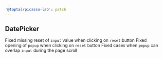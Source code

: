 ```yaml
---
'@toptal/picasso-lab': patch
---
```


## DatePicker

Fixed missing reset of `input` value when clicking on `reset` button
Fixed opening of `popup` when clicking on `reset` button
Fixed cases when `popup` can overlap `input` during the page scroll
